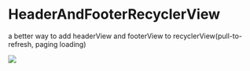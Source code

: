 # HeaderAndFooterRecyclerView
a better way to add headerView and footerView to recyclerView(pull-to-refresh, paging loading)

![](https://github.com/vienan/HeaderAndFooterRecyclerView/blob/master/screenshot/screenshot.gif)
